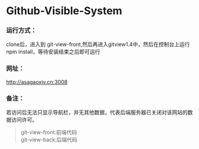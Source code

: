 # Github-Visible-System
### 运行方式：
  clone后，进入到 git-view-front,然后再进入gitview1.4中，然后在控制台上运行npm install，等待安装结束之后即可运行
### 网址：
  http://asagaoxjy.cn:3008
### 备注：
   若访问后无法只显示导航栏，并无其他数据，代表后端服务器已关闭对该网站的数据访问许可。
   >git-view-front:前端代码 </br>
   >git-view-back:后端代码
